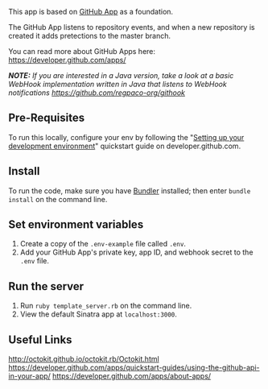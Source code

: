 This app is based on [GitHub App](https://developer.github.com/apps/about-apps/) as a foundation.

The GitHub App listens to repository events, and when a new repository is created it adds pretections to the master branch.

You can read more about GitHub Apps here: https://developer.github.com/apps/

*__NOTE:__ If you are interested in a Java version, take a look at a basic WebHook implementation written in Java that listens to WebHook notifications https://github.com/regpaco-org/githook*

## Pre-Requisites

To run this locally, configure your env by following the "[Setting up your development environment](https://developer.github.com/apps/quickstart-guides/setting-up-your-development-environment/)" quickstart guide on developer.github.com.


## Install

To run the code, make sure you have [Bundler](http://gembundler.com/) installed; then enter `bundle install` on the command line.

## Set environment variables

1. Create a copy of the `.env-example` file called `.env`.
2. Add your GitHub App's private key, app ID, and webhook secret to the `.env` file.

## Run the server

1. Run `ruby template_server.rb` on the command line.
1. View the default Sinatra app at `localhost:3000`.

## Useful Links
http://octokit.github.io/octokit.rb/Octokit.html
https://developer.github.com/apps/quickstart-guides/using-the-github-api-in-your-app/
https://developer.github.com/apps/about-apps/
